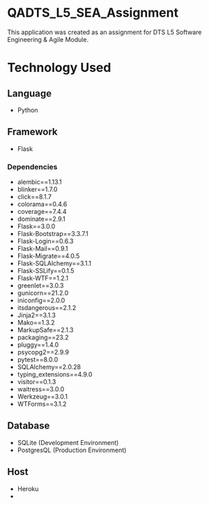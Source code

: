 # QADTS_L5_SEA_Assignment

This application was created as an assignment for DTS L5 Software Engineering & Agile Module.

# Technology Used

## Language
- Python
## Framework
- Flask
### Dependencies
- alembic==1.13.1
- blinker==1.7.0
- click==8.1.7
- colorama==0.4.6
- coverage==7.4.4
- dominate==2.9.1
- Flask==3.0.0
- Flask-Bootstrap==3.3.7.1
- Flask-Login==0.6.3
- Flask-Mail==0.9.1
- Flask-Migrate==4.0.5
- Flask-SQLAlchemy==3.1.1
- Flask-SSLify==0.1.5
- Flask-WTF==1.2.1
- greenlet==3.0.3
- gunicorn==21.2.0
- iniconfig==2.0.0
- itsdangerous==2.1.2
- Jinja2==3.1.3
- Mako==1.3.2
- MarkupSafe==2.1.3
- packaging==23.2
- pluggy==1.4.0
- psycopg2==2.9.9
- pytest==8.0.0
- SQLAlchemy==2.0.28
- typing_extensions==4.9.0
- visitor==0.1.3
- waitress==3.0.0
- Werkzeug==3.0.1
- WTForms==3.1.2

## Database
- SQLite (Development Environment)
- PostgresQL (Production Environment)
## Host
- Heroku
- 
